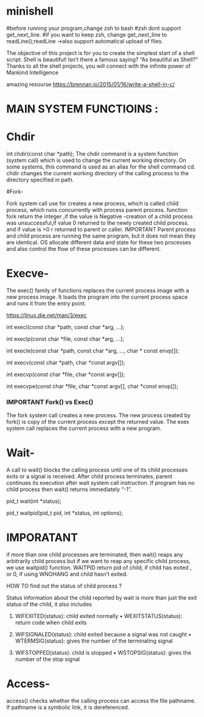 # minishell
#before running your program,change zsh to bash
#zsh dont support get_next_line. 
#if you want to keep zsh, change get_next_line to readLine();readLine ->also support automatical upload of files.



The objective of this project is for you to create the simplest start of a shell script. Shell is beautiful! Isn’t there a famous saying? “As beautiful as Shell?” Thanks to all the shell projects, you will connect with the infinite power of Mankind Intelligence


amazing resourse https://brennan.io/2015/01/16/write-a-shell-in-c/


# MAIN SYSTEM FUNCTIOINS :

# Chdir


int chdir(const char *path);
The chdir command is a system function (system call) which is used to change the current working directory. On some systems, this command is used as an alias for the shell command cd. chdir changes the current working directory of the calling process to the directory specified in path.


#Fork-



Fork system call use for creates a new process, which is called child process, which runs concurrently with process  parent process. function fork return the integer ,if the value is Negative -creation of a child process was unsuccessful,if value 0 returned to the newly created child process. and if value is >0 r returned to parent or caller.
IMPORTANT Parent process and child process are running the same program, but it does not mean they are identical. OS allocate different data and state for these two processes and also control the flow of these processes can be different.


# Execve-



The exec() family of functions replaces the current process image with a new process image. It loads the program into the current process space and runs it from the entry point.

https://linux.die.net/man/3/exec

int execl(const char *path, const char *arg, ...);

int execlp(const char *file, const char *arg, ...);

int execle(const char *path, const char *arg, ..., 
                               char * const envp[]);
                               
int execv(const char *path, char *const argv[]);

int execvp(const char *file, char *const argv[]);

int execvpe(const char *file, char *const argv[], 
                              char *const envp[]);



###           IMPORTANT Fork() vs Exec()



The fork system call creates a new process. The new process created by fork() is copy of the current process except the returned value. The exex system call replaces the current process with a new program.


# Wait-



A call to wait() blocks the calling process until one of its child processes exits or a signal is received. After child process terminates, parent continues its execution after wait system call instruction. If program has no child process then wait() returns immediately “-1”.

pid_t wait(int *status);

pid_t waitpid(pid_t pid, int *status, int options);


# IMPORATANT 



if more than one child processes are terminated, then wait() reaps any arbitrarily child process but if we want to reap any specific child process, we use waitpid() function.
WAITPID return pid of child, if child has exited , or 0, if using WNOHANG and child hasn’t exited.


HOW TO find out the status of child process ?

Status information about the child reported by wait is more than just the exit status of the child, it also includes
1. WIFEXITED(status): child exited normally
• WEXITSTATUS(status): return code when child exits


2. WIFSIGNALED(status): child exited because a signal was not caught
• WTERMSIG(status): gives the number of the terminating signal


3. WIFSTOPPED(status): child is stopped
• WSTOPSIG(status): gives the number of the stop signal

# Access-



access() checks whether the calling process can access the file pathname. If pathname is a symbolic link, it is dereferenced.

